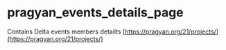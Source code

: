 # pragyan_events_details_page

Contains Delta events members detailts [https://pragyan.org/21/projects/](https://pragyan.org/21/projects/)
